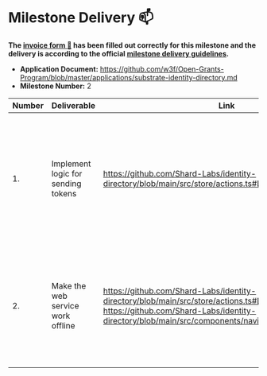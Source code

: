 # Milestone Delivery :mailbox:


**The [invoice form :pencil:](https://docs.google.com/forms/d/e/1FAIpQLSfmNYaoCgrxyhzgoKQ0ynQvnNRoTmgApz9NrMp-hd8mhIiO0A/viewform) has been filled out correctly for this milestone and the delivery is according to the official [milestone delivery guidelines](https://github.com/w3f/General-Grants-Program/blob/master/grants/milestone-deliverables-guidelines.md).**  

* **Application Document:** https://github.com/w3f/Open-Grants-Program/blob/master/applications/substrate-identity-directory.md
* **Milestone Number:** 2


| Number | Deliverable | Link | Notes |
| ------------- | ------------- | ------------- |------------- |
| 1. | Implement logic for sending tokens | https://github.com/Shard-Labs/identity-directory/blob/main/src/store/actions.ts#L250 | Implement logic for sending tokens; retrieve balance, parse inputs, display transaction fee, create the transfer transaction. |
| 2. | Make the web service work offline | https://github.com/Shard-Labs/identity-directory/blob/main/src/store/actions.ts#L171 https://github.com/Shard-Labs/identity-directory/blob/main/src/components/navigation/SideBar.vue#L15 | Web service can be used in offline mode; the user can specify a local node to which will the service connect. |

